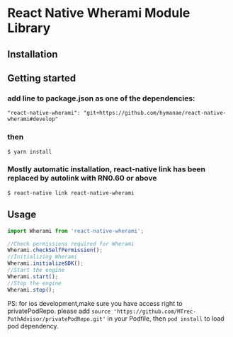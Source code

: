 # React Native Wherami Module Library

## Installation



## Getting started
### add line to package.json as one of the dependencies:

`"react-native-wherami": "git+https://github.com/hymanae/react-native-wherami#develop"`

### then

`$ yarn install`

### Mostly automatic installation, react-native link has been replaced by autolink with RN0.60 or above

`$ react-native link react-native-wherami`


## Usage
```javascript
import Wherami from 'react-native-wherami';

//Check permissions required for Wherami
Wherami.checkSelfPermission();
//Initializing Wherami 
Wherami.initializeSDK();
//Start the engine
Wherami.start();
//Stop the engine
Wherami.stop();
```

PS: for ios development,make sure you have access right to privatePodRepo.
please add 
`source 'https://github.com/MTrec-PathAdvisor/privatePodRepo.git'`
in your Podfile, then `pod install` to load pod dependency.

